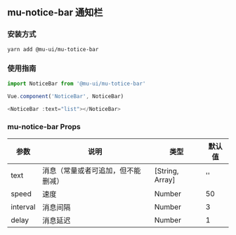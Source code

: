 ## mu-notice-bar 通知栏

### 安装方式

```bash
yarn add @mu-ui/mu-totice-bar
```

### 使用指南

```js
import NoticeBar from '@mu-ui/mu-totice-bar'

Vue.component('NoticeBar', NoticeBar)

<NoticeBar :text="list"></NoticeBar>
```

### mu-notice-bar Props

参数|说明|类型|默认值
---|---|---|---
text|消息（常量或者可追加，但不能删减）|[String, Array]|''
speed|速度|Number|50
interval|消息间隔|Number|3
delay|消息延迟|Number|1
